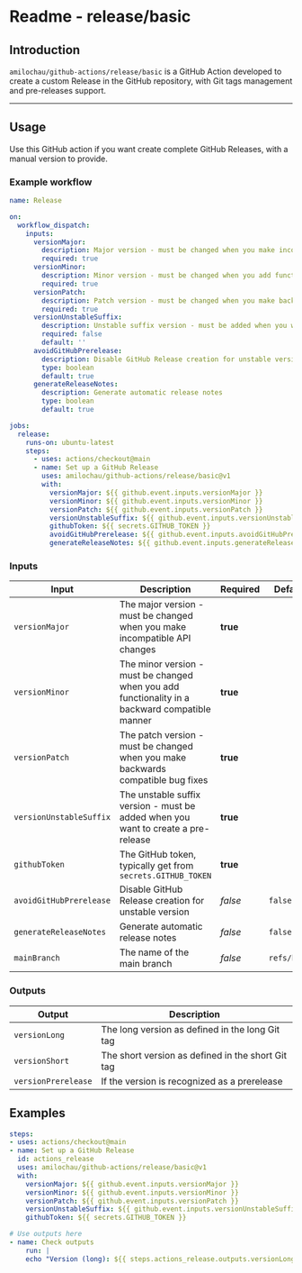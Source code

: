 # Readme - release/basic

## Introduction

`amilochau/github-actions/release/basic` is a GitHub Action developed to create a custom Release in the GitHub repository, with Git tags management and pre-releases support.

---

## Usage

Use this GitHub action if you want create complete GitHub Releases, with a manual version to provide.

### Example workflow

```yaml
name: Release

on:
  workflow_dispatch:
    inputs:
      versionMajor:
        description: Major version - must be changed when you make incompatible API changes
        required: true
      versionMinor:
        description: Minor version - must be changed when you add functionality in a backward compatible manner
        required: true
      versionPatch:
        description: Patch version - must be changed when you make backwards compatible bug fixes
        required: true
      versionUnstableSuffix:
        description: Unstable suffix version - must be added when you want to create a pre-release
        required: false
        default: ''
      avoidGitHubPrerelease:
        description: Disable GitHub Release creation for unstable version
        type: boolean
        default: true
      generateReleaseNotes:
        description: Generate automatic release notes
        type: boolean
        default: true

jobs:
  release:
    runs-on: ubuntu-latest
    steps:
      - uses: actions/checkout@main
      - name: Set up a GitHub Release
        uses: amilochau/github-actions/release/basic@v1
        with:
          versionMajor: ${{ github.event.inputs.versionMajor }}
          versionMinor: ${{ github.event.inputs.versionMinor }}
          versionPatch: ${{ github.event.inputs.versionPatch }}
          versionUnstableSuffix: ${{ github.event.inputs.versionUnstableSuffix }}
          githubToken: ${{ secrets.GITHUB_TOKEN }}
          avoidGitHubPrerelease: ${{ github.event.inputs.avoidGitHubPrerelease }}
          generateReleaseNotes: ${{ github.event.inputs.generateReleaseNotes }}
```

### Inputs

| Input | Description | Required | Default value |
| ----- | ----------- | -------- | ------------- |
| `versionMajor` | The major version - must be changed when you make incompatible API changes | **true** |
| `versionMinor` | The minor version - must be changed when you add functionality in a backward compatible manner | **true** |
| `versionPatch` | The patch version - must be changed when you make backwards compatible bug fixes | **true** |
| `versionUnstableSuffix` | The unstable suffix version - must be added when you want to create a pre-release | **true** |
| `githubToken` | The GitHub token, typically get from `secrets.GITHUB_TOKEN` | **true** |
| `avoidGitHubPrerelease` | Disable GitHub Release creation for unstable version | *false* | `false` |
| `generateReleaseNotes` | Generate automatic release notes |  *false* | `false` |
| `mainBranch` | The name of the main branch | *false* | `refs/heads/main` |

### Outputs

| Output | Description |
| ------ | ----------- |
| `versionLong` | The long version as defined in the long Git tag |
| `versionShort` | The short version as defined in the short Git tag |
| `versionPrerelease` | If the version is recognized as a prerelease |

## Examples

```yaml
steps:
- uses: actions/checkout@main
- name: Set up a GitHub Release
  id: actions_release
  uses: amilochau/github-actions/release/basic@v1
  with:
    versionMajor: ${{ github.event.inputs.versionMajor }}
    versionMinor: ${{ github.event.inputs.versionMinor }}
    versionPatch: ${{ github.event.inputs.versionPatch }}
    versionUnstableSuffix: ${{ github.event.inputs.versionUnstableSuffix }}
    githubToken: ${{ secrets.GITHUB_TOKEN }}

# Use outputs here 
- name: Check outputs
    run: |
    echo "Version (long): ${{ steps.actions_release.outputs.versionLong }}"
```
